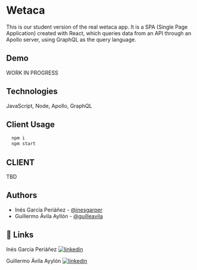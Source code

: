 
# Wetaca

This is our student version of the real wetaca app. It is a SPA (Single Page Application) created with React,
which queries data from an API through an Apollo server, using GraphQL as the query language.




## Demo

WORK IN PROGRESS

## Technologies
JavaScript, Node, Apollo, GraphQL
## Client Usage

```bash
  npm i
  npm start
```


## CLIENT

TBD

## Authors

- Inés García Periáñez - [@inesgarper](https://www.github.com/inesgarper)
- Guillermo Ávila Ayllón - [@guilleavila](https://www.github.com/guilleavila)


## 🔗 Links
Inés García Periáñez
[![linkedin](https://img.shields.io/badge/linkedin-0A66C2?style=for-the-badge&logo=linkedin&logoColor=white)](https://www.linkedin.com/in/guillermo-%C3%A1vila/)

Guillermo Ávila Ayylón 
[![linkedin](https://img.shields.io/badge/linkedin-0A66C2?style=for-the-badge&logo=linkedin&logoColor=white)](https://www.linkedin.com/in/inesgarper/)


